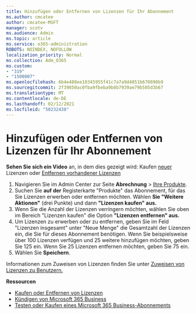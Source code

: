 ```yaml
---
title: Hinzufügen oder Entfernen von Lizenzen für Ihr Abonnement
ms.author: cmcatee
author: cmcatee-MSFT
manager: scotv
ms.audience: Admin
ms.topic: article
ms.service: o365-administration
ROBOTS: NOINDEX, NOFOLLOW
localization_priority: Normal
ms.collection: Adm_O365
ms.custom:
- "319"
- "1500007"
ms.openlocfilehash: 6b4e488ee10345955f41c7a7a9d4851b670898b9
ms.sourcegitcommit: 2f39850ac0fba9fbeba9b8b7939ae79b505d3b67
ms.translationtype: MT
ms.contentlocale: de-DE
ms.lasthandoff: 02/12/2021
ms.locfileid: "50232438"
---
```

# <a name="add-or-remove-licenses-for-your-subscription"></a>Hinzufügen oder Entfernen von Lizenzen für Ihr Abonnement

**Sehen Sie sich ein Video** an, in dem dies gezeigt wird: Kaufen [neuer](https://go.microsoft.com/fwlink/p/?linkid=2154857) Lizenzen oder [Entfernen vorhandener Lizenzen](https://go.microsoft.com/fwlink/p/?linkid=2154938)

1. Navigieren Sie im Admin Center zur Seite **Abrechnung** > [Ihre Produkte](https://go.microsoft.com/fwlink/p/?linkid=842054).
2. Suchen Sie **auf der** Registerkarte "Produkte" das Abonnement, für das Sie Lizenzen erwerben oder entfernen möchten. Wählen **Sie "Weitere Aktionen"** (drei Punkte) und dann **"Lizenzen kaufen" aus.**
3. Wenn Sie die Anzahl der Lizenzen verringern möchten, wählen Sie oben im Bereich "Lizenzen kaufen" die Option  **"Lizenzen entfernen" aus.**
4. Um Lizenzen zu erwerben  oder zu  entfernen, geben Sie im Feld "Lizenzen insgesamt" unter "Neue Menge" die Gesamtzahl der Lizenzen ein, die Sie für dieses Abonnement benötigen. Wenn Sie beispielsweise über 100 Lizenzen verfügen und 25 weitere hinzufügen möchten, geben Sie 125 ein. Wenn Sie 25 Lizenzen entfernen möchten, geben Sie 75 ein.
5. Wählen Sie **Speichern**.

Informationen zum Zuweisen von Lizenzen finden Sie unter [Zuweisen von Lizenzen zu Benutzern.](https://docs.microsoft.com/microsoft-365/admin/manage/assign-licenses-to-users)

**Ressourcen**
  
- [Kaufen oder Entfernen von Lizenzen](https://docs.microsoft.com/microsoft-365/commerce/licenses/buy-licenses)
- [Kündigen von Microsoft 365 Business](https://docs.microsoft.com/microsoft-365/commerce/subscriptions/cancel-your-subscription)
- [Testen oder Kaufen eines Microsoft 365 Business-Abonnements](https://docs.microsoft.com/microsoft-365/commerce/try-or-buy-microsoft-365)